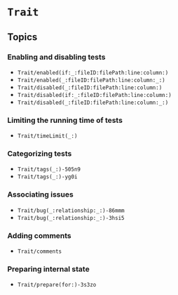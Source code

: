 # ``Trait``

## Topics

### Enabling and disabling tests

- ``Trait/enabled(if:_:fileID:filePath:line:column:)``
- ``Trait/enabled(_:fileID:filePath:line:column:_:)``
- ``Trait/disabled(_:fileID:filePath:line:column:)``
- ``Trait/disabled(if:_:fileID:filePath:line:column:)``
- ``Trait/disabled(_:fileID:filePath:line:column:_:)``

### Limiting the running time of tests

- ``Trait/timeLimit(_:)``
 
### Categorizing tests

- ``Trait/tags(_:)-505n9``
- ``Trait/tags(_:)-yg0i``

### Associating issues

- ``Trait/bug(_:relationship:_:)-86mmm``
- ``Trait/bug(_:relationship:_:)-3hsi5``

### Adding comments
- ``Trait/comments``

### Preparing internal state

- ``Trait/prepare(for:)-3s3zo``
